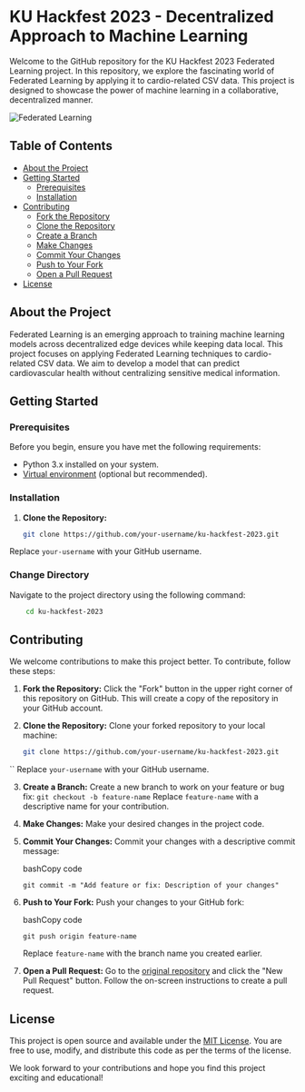 # KU Hackfest 2023 - Decentralized Approach to Machine Learning

Welcome to the GitHub repository for the KU Hackfest 2023 Federated Learning project. In this repository, we explore the fascinating world of Federated Learning by applying it to cardio-related CSV data. This project is designed to showcase the power of machine learning in a collaborative, decentralized manner.

![Federated Learning](https://github.com/Rajaramkarki/TeamBerojgar-Hackfest/assets/67723187/d9e6d6d9-5ec0-4c82-9e1e-820ee380a9ef)

## Table of Contents

- [About the Project](#about-the-project)
- [Getting Started](#getting-started)
  - [Prerequisites](#prerequisites)
  - [Installation](#installation)
- [Contributing](#contributing)
  - [Fork the Repository](#fork-the-repository)
  - [Clone the Repository](#clone-the-repository)
  - [Create a Branch](#create-a-branch)
  - [Make Changes](#make-changes)
  - [Commit Your Changes](#commit-your-changes)
  - [Push to Your Fork](#push-to-your-fork)
  - [Open a Pull Request](#open-a-pull-request)
- [License](#license)

## About the Project

Federated Learning is an emerging approach to training machine learning models across decentralized edge devices while keeping data local. This project focuses on applying Federated Learning techniques to cardio-related CSV data. We aim to develop a model that can predict cardiovascular health without centralizing sensitive medical information.

## Getting Started

### Prerequisites

Before you begin, ensure you have met the following requirements:

- Python 3.x installed on your system.
- [Virtual environment](https://docs.python.org/3/library/venv.html) (optional but recommended).

### Installation

1. **Clone the Repository:**

   ```bash
   git clone https://github.com/your-username/ku-hackfest-2023.git
Replace `your-username` with your GitHub username.
### Change Directory

Navigate to the project directory using the following command:

```bash
	cd ku-hackfest-2023
```
## Contributing

We welcome contributions to make this project better. To contribute, follow these steps:

1. **Fork the Repository:** Click the "Fork" button in the upper right corner of this repository on GitHub. This will create a copy of the repository in your GitHub account.

2. **Clone the Repository:** Clone your forked repository to your local machine:

   ```bash
   git clone https://github.com/your-username/ku-hackfest-2023.git
``
Replace `your-username` with your GitHub username.

3. **Create a Branch:** Create a new branch to work on your feature or bug fix:
    `git checkout -b feature-name` 
        Replace `feature-name` with a descriptive name for your contribution.
    
4.  **Make Changes:** Make your desired changes in the project code.
    
5.  **Commit Your Changes:** Commit your changes with a descriptive commit message:
    
    bashCopy code
    
    `git commit -m "Add feature or fix: Description of your changes"` 
    
6.  **Push to Your Fork:** Push your changes to your GitHub fork:
    
    bashCopy code
    
    `git push origin feature-name` 
    
    Replace `feature-name` with the branch name you created earlier.
    
7.  **Open a Pull Request:** Go to the [original repository](https://github.com/original-repo/ku-hackfest-2023) and click the "New Pull Request" button. Follow the on-screen instructions to create a pull request.
    
## License

This project is open source and available under the [MIT License](https://chat.openai.com/c/LICENSE). You are free to use, modify, and distribute this code as per the terms of the license.

We look forward to your contributions and hope you find this project exciting and educational!
